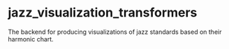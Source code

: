 # jazz_visualization_transformers
The backend for producing visualizations of jazz standards based on their harmonic chart.
